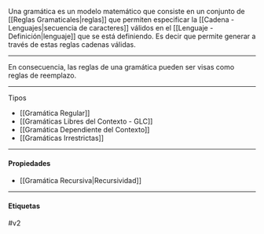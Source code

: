 Una gramática es un modelo matemático que consiste en un conjunto de [[Reglas Gramaticales|reglas]] que permiten especificar la [[Cadena - Lenguajes|secuencia de caracteres]] válidos en el [[Lenguaje - Definición|lenguaje]] que se está definiendo.
Es decir que permite generar a través de estas reglas cadenas válidas.
***
En consecuencia, las reglas de una gramática pueden ser visas como reglas de reemplazo.
***
Tipos
- [[Gramática Regular]] 
- [[Gramáticas Libres del Contexto - GLC]] 
- [[Gramática Dependiente del Contexto]]
- [[Gramáticas Irrestrictas]]

***

#### Propiedades

- [[Gramática Recursiva|Recursividad]] 

***
#### Etiquetas

#v2 